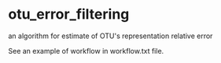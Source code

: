# otu_error_filtering
an algorithm for estimate of OTU's representation relative error 

See an example of workflow in workflow.txt file.

